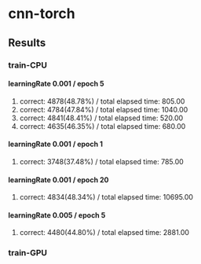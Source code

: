# cnn-torch

## Results

### train-CPU

#### learningRate 0.001 / epoch 5

1. correct: 4878(48.78%) / total elapsed time: 805.00
1. correct: 4784(47.84%) / total elapsed time: 1040.00
1. correct: 4841(48.41%) / total elapsed time: 520.00
1. correct: 4635(46.35%) / total elapsed time: 680.00

#### learningRate 0.001 / epoch 1

1. correct: 3748(37.48%) / total elapsed time: 785.00

#### learningRate 0.001 / epoch 20

1. correct: 4834(48.34%) / total elapsed time: 10695.00

#### learningRate 0.005 / epoch 5

1. correct: 4480(44.80%) / total elapsed time: 2881.00

### train-GPU